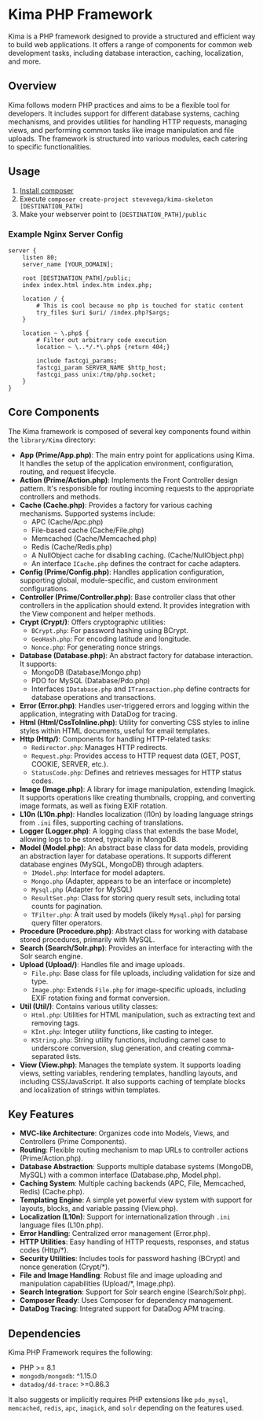 # Kima PHP Framework

Kima is a PHP framework designed to provide a structured and efficient way to build web applications. It offers a range of components for common web development tasks, including database interaction, caching, localization, and more.

## Overview

Kima follows modern PHP practices and aims to be a flexible tool for developers. It includes support for different database systems, caching mechanisms, and provides utilities for handling HTTP requests, managing views, and performing common tasks like image manipulation and file uploads. The framework is structured into various modules, each catering to specific functionalities.

## Usage

1.  [Install composer](https://getcomposer.org/doc/00-intro.md#installation-linux-unix-osx)
2.  Execute `composer create-project stevevega/kima-skeleton [DESTINATION_PATH]`
3.  Make your webserver point to `[DESTINATION_PATH]/public`

### Example Nginx Server Config
```nginx
server {
    listen 80;
    server_name [YOUR_DOMAIN];

    root [DESTINATION_PATH]/public;
    index index.html index.htm index.php;

    location / {
        # This is cool because no php is touched for static content
        try_files $uri $uri/ /index.php?$args;
    }

    location ~ \.php$ {
        # Filter out arbitrary code execution
        location ~ \..*/.*\.php$ {return 404;}

        include fastcgi_params;
        fastcgi_param SERVER_NAME $http_host;
        fastcgi_pass unix:/tmp/php.socket;
    }
}
```

## Core Components

The Kima framework is composed of several key components found within the `library/Kima` directory:

* **App (Prime/App.php)**: The main entry point for applications using Kima. It handles the setup of the application environment, configuration, routing, and request lifecycle.
* **Action (Prime/Action.php)**: Implements the Front Controller design pattern. It's responsible for routing incoming requests to the appropriate controllers and methods.
* **Cache (Cache.php)**: Provides a factory for various caching mechanisms. Supported systems include:
    * APC (Cache/Apc.php)
    * File-based cache (Cache/File.php)
    * Memcached (Cache/Memcached.php)
    * Redis (Cache/Redis.php)
    * A NullObject cache for disabling caching. (Cache/NullObject.php)
    * An interface `ICache.php` defines the contract for cache adapters.
* **Config (Prime/Config.php)**: Handles application configuration, supporting global, module-specific, and custom environment configurations.
* **Controller (Prime/Controller.php)**: Base controller class that other controllers in the application should extend. It provides integration with the View component and helper methods.
* **Crypt (Crypt/)**: Offers cryptographic utilities:
    * `BCrypt.php`: For password hashing using BCrypt.
    * `GeoHash.php`: For encoding latitude and longitude.
    * `Nonce.php`: For generating nonce strings.
* **Database (Database.php)**: An abstract factory for database interaction. It supports:
    * MongoDB (Database/Mongo.php)
    * PDO for MySQL (Database/Pdo.php)
    * Interfaces `IDatabase.php` and `ITransaction.php` define contracts for database operations and transactions.
* **Error (Error.php)**: Handles user-triggered errors and logging within the application, integrating with DataDog for tracing.
* **Html (Html/CssToInline.php)**: Utility for converting CSS styles to inline styles within HTML documents, useful for email templates.
* **Http (Http/)**: Components for handling HTTP-related tasks:
    * `Redirector.php`: Manages HTTP redirects.
    * `Request.php`: Provides access to HTTP request data (GET, POST, COOKIE, SERVER, etc.).
    * `StatusCode.php`: Defines and retrieves messages for HTTP status codes.
* **Image (Image.php)**: A library for image manipulation, extending Imagick. It supports operations like creating thumbnails, cropping, and converting image formats, as well as fixing EXIF rotation.
* **L10n (L10n.php)**: Handles localization (l10n) by loading language strings from `.ini` files, supporting caching of translations.
* **Logger (Logger.php)**: A logging class that extends the base Model, allowing logs to be stored, typically in MongoDB.
* **Model (Model.php)**: An abstract base class for data models, providing an abstraction layer for database operations. It supports different database engines (MySQL, MongoDB) through adapters.
    * `IModel.php`: Interface for model adapters.
    * `Mongo.php` (Adapter, appears to be an interface or incomplete)
    * `Mysql.php` (Adapter for MySQL)
    * `ResultSet.php`: Class for storing query result sets, including total counts for pagination.
    * `TFilter.php`: A trait used by models (likely `Mysql.php`) for parsing query filter operators.
* **Procedure (Procedure.php)**: Abstract class for working with database stored procedures, primarily with MySQL.
* **Search (Search/Solr.php)**: Provides an interface for interacting with the Solr search engine.
* **Upload (Upload/)**: Handles file and image uploads.
    * `File.php`: Base class for file uploads, including validation for size and type.
    * `Image.php`: Extends `File.php` for image-specific uploads, including EXIF rotation fixing and format conversion.
* **Util (Util/)**: Contains various utility classes:
    * `Html.php`: Utilities for HTML manipulation, such as extracting text and removing tags.
    * `KInt.php`: Integer utility functions, like casting to integer.
    * `KString.php`: String utility functions, including camel case to underscore conversion, slug generation, and creating comma-separated lists.
* **View (View.php)**: Manages the template system. It supports loading views, setting variables, rendering templates, handling layouts, and including CSS/JavaScript. It also supports caching of template blocks and localization of strings within templates.

## Key Features

* **MVC-like Architecture**: Organizes code into Models, Views, and Controllers (Prime Components).
* **Routing**: Flexible routing mechanism to map URLs to controller actions (Prime/Action.php).
* **Database Abstraction**: Supports multiple database systems (MongoDB, MySQL) with a common interface (Database.php, Model.php).
* **Caching System**: Multiple caching backends (APC, File, Memcached, Redis) (Cache.php).
* **Templating Engine**: A simple yet powerful view system with support for layouts, blocks, and variable passing (View.php).
* **Localization (L10n)**: Support for internationalization through `.ini` language files (L10n.php).
* **Error Handling**: Centralized error management (Error.php).
* **HTTP Utilities**: Easy handling of HTTP requests, responses, and status codes (Http/*).
* **Security Utilities**: Includes tools for password hashing (BCrypt) and nonce generation (Crypt/*).
* **File and Image Handling**: Robust file and image uploading and manipulation capabilities (Upload/*, Image.php).
* **Search Integration**: Support for Solr search engine (Search/Solr.php).
* **Composer Ready**: Uses Composer for dependency management.
* **DataDog Tracing**: Integrated support for DataDog APM tracing.

## Dependencies

Kima PHP Framework requires the following:

* PHP >= 8.1
* `mongodb/mongodb`: ^1.15.0
* `datadog/dd-trace`: >=0.86.3

It also suggests or implicitly requires PHP extensions like `pdo_mysql`, `memcached`, `redis`, `apc`, `imagick`, and `solr` depending on the features used.
